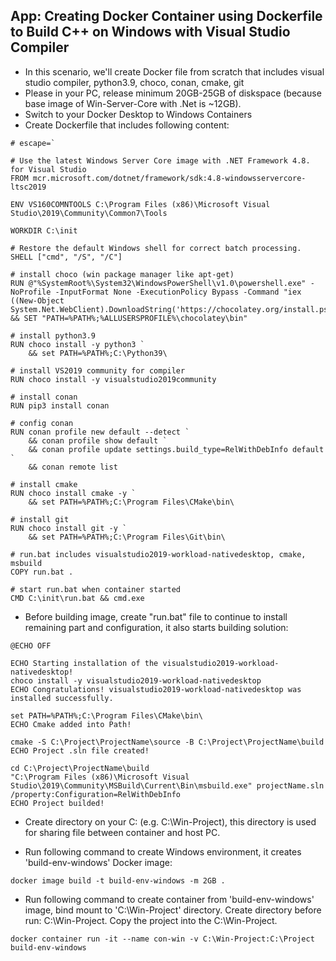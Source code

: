 ## App: Creating Docker Container using Dockerfile to Build C++ on Windows with Visual Studio Compiler

- In this scenario, we'll create Docker file from scratch that includes visual studio compiler, python3.9, choco, conan, cmake, git
- Please in your PC, release minimum 20GB-25GB of diskspace (because base image of Win-Server-Core with .Net is ~12GB). 
- Switch to your Docker Desktop to Windows Containers
- Create Dockerfile that includes following content: 

```
# escape=`

# Use the latest Windows Server Core image with .NET Framework 4.8. for Visual Studio
FROM mcr.microsoft.com/dotnet/framework/sdk:4.8-windowsservercore-ltsc2019

ENV VS160COMNTOOLS C:\Program Files (x86)\Microsoft Visual Studio\2019\Community\Common7\Tools

WORKDIR C:\init

# Restore the default Windows shell for correct batch processing.
SHELL ["cmd", "/S", "/C"]

# install choco (win package manager like apt-get)
RUN @"%SystemRoot%\System32\WindowsPowerShell\v1.0\powershell.exe" -NoProfile -InputFormat None -ExecutionPolicy Bypass -Command "iex ((New-Object System.Net.WebClient).DownloadString('https://chocolatey.org/install.ps1'))" && SET "PATH=%PATH%;%ALLUSERSPROFILE%\chocolatey\bin"

# install python3.9
RUN choco install -y python3 `
    && set PATH=%PATH%;C:\Python39\

# install VS2019 community for compiler
RUN choco install -y visualstudio2019community 

# install conan
RUN pip3 install conan

# config conan
RUN conan profile new default --detect `
    && conan profile show default `
	&& conan profile update settings.build_type=RelWithDebInfo default `
	&& conan remote list

# install cmake
RUN choco install cmake -y `
    && set PATH=%PATH%;C:\Program Files\CMake\bin\
    
# install git    
RUN choco install git -y `
    && set PATH=%PATH%;C:\Program Files\Git\bin\
    
# run.bat includes visualstudio2019-workload-nativedesktop, cmake, msbuild 
COPY run.bat .

# start run.bat when container started
CMD C:\init\run.bat && cmd.exe
```

- Before building image, create "run.bat" file to continue to install remaining part and configuration, it also starts building solution:

```
@ECHO OFF

ECHO Starting installation of the visualstudio2019-workload-nativedesktop!
choco install -y visualstudio2019-workload-nativedesktop
ECHO Congratulations! visualstudio2019-workload-nativedesktop was installed successfully.

set PATH=%PATH%;C:\Program Files\CMake\bin\
ECHO Cmake added into Path!

cmake -S C:\Project\ProjectName\source -B C:\Project\ProjectName\build
ECHO Project .sln file created!

cd C:\Project\ProjectName\build
"C:\Program Files (x86)\Microsoft Visual Studio\2019\Community\MSBuild\Current\Bin\msbuild.exe" projectName.sln /property:Configuration=RelWithDebInfo
ECHO Project builded!
```

- Create directory on your C: (e.g. C:\Win-Project), this directory is used for sharing file between container and host PC.

- Run following command to create Windows environment, it creates 'build-env-windows' Docker image: 

```
docker image build -t build-env-windows -m 2GB .
```

- Run following command to create container from 'build-env-windows' image, bind mount to 'C:\Win-Project' directory. Create directory before run: C:\Win-Project. Copy the project into the C:\Win-Project.

```
docker container run -it --name con-win -v C:\Win-Project:C:\Project build-env-windows
```
